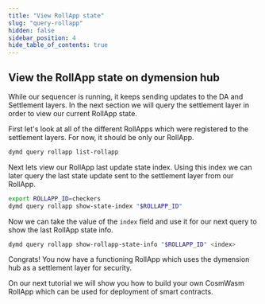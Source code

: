 ```yaml
---
title: "View RollApp state"
slug: "query-rollapp"
hidden: false
sidebar_position: 4
hide_table_of_contents: true
---
```


## View the RollApp state on dymension hub

While our sequencer is running, it keeps sending updates to the DA and Settlement layers. In the next section we will query the settlement layer 
in order to view our current RollApp state. 

First let's look at all of the different RollApps which were registered to the settlement layers. For now, it should be only our RollApp. 

```sh
dymd query rollapp list-rollapp
```

Next lets view our RollApp last update state index. Using this index we can later query the last state update sent to the settlement layer from our RollApp.

```sh
export ROLLAPP_ID=checkers
dymd query rollapp show-state-index "$ROLLAPP_ID"
```

Now we can take the value of the `index` field and use it for our next query to show the last RollApp state info.

```sh
dymd query rollapp show-rollapp-state-info "$ROLLAPP_ID" <index>
```

Congrats! You now have a functioning RollApp which uses the dymension hub as a settlement layer for security.<br/>

On our next tutorial we will show you how to build your own CosmWasm RollApp which can be used for deployment of smart contracts.
